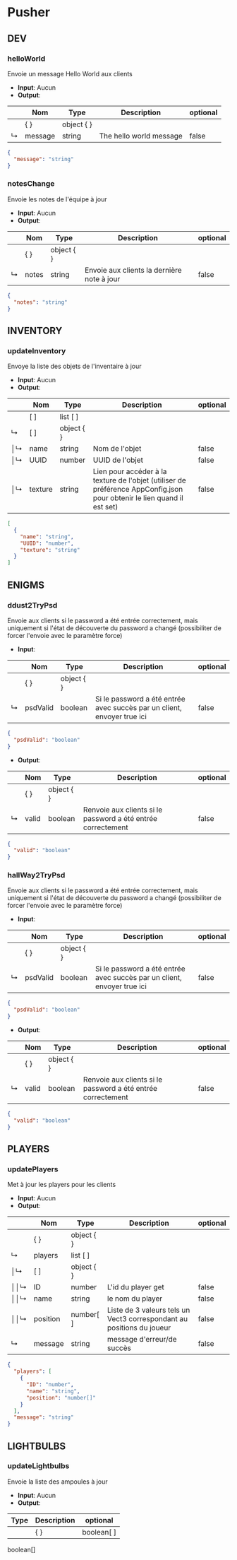 # Pusher

## DEV



### **helloWorld**

Envoie un message Hello World aux clients

- __Input__: Aucun
- __Output__: 

<tabs group="JsonOrTable">
  <tab group-key="Table" title="Tableau">

| | Nom | Type | Description | optional |
| --- | --- | --- | --- | --- |
|  | { } | object { } |  |  |
| ↳ | message | string | The hello world message | false |

  </tab><tab group-key="Json" title="JSON">

```json
{
  "message": "string"
}
```
  </tab>
</tabs>



### **notesChange**

Envoie les notes de l'équipe à jour

- __Input__: Aucun
- __Output__: 

<tabs group="JsonOrTable">
  <tab group-key="Table" title="Tableau">

| | Nom | Type | Description | optional |
| --- | --- | --- | --- | --- |
|  | { } | object { } |  |  |
| ↳ | notes | string | Envoie aux clients la dernière note à jour | false |

  </tab><tab group-key="Json" title="JSON">

```json
{
  "notes": "string"
}
```
  </tab>
</tabs>

## INVENTORY



### **updateInventory**

Envoye la liste des objets de l'inventaire à jour

- __Input__: Aucun
- __Output__: 

<tabs group="JsonOrTable">
  <tab group-key="Table" title="Tableau">

| | Nom | Type | Description | optional |
| --- | --- | --- | --- | --- |
|  | [ ] | list [ ] |  |  |
| ↳ | [ ] | object { } |  |  |
| │↳ | name | string | Nom de l'objet | false |
| │↳ | UUID | number | UUID de l'objet | false |
| │↳ | texture | string | Lien pour accéder à la texture de l'objet (utiliser de préférence AppConfig.json pour obtenir le lien quand il est set) | false |

  </tab><tab group-key="Json" title="JSON">

```json
[
  {
    "name": "string",
    "UUID": "number",
    "texture": "string"
  }
]
```
  </tab>
</tabs>

## ENIGMS



### **ddust2TryPsd**

Envoie aux clients si le password a été entrée correctement, mais uniquement si l'état de découverte du password a changé (possibiliter de forcer l'envoie avec le paramètre force)

- __Input__: 

<tabs group="JsonOrTable">
  <tab group-key="Table" title="Tableau">

| | Nom | Type | Description | optional |
| --- | --- | --- | --- | --- |
|  | { } | object { } |  |  |
| ↳ | psdValid | boolean | Si le password a été entrée avec succès par un client, envoyer true ici | false |

  </tab><tab group-key="Json" title="JSON">

```json
{
  "psdValid": "boolean"
}
```
  </tab>
</tabs>

- __Output__: 

<tabs group="JsonOrTable">
  <tab group-key="Table" title="Tableau">

| | Nom | Type | Description | optional |
| --- | --- | --- | --- | --- |
|  | { } | object { } |  |  |
| ↳ | valid | boolean | Renvoie aux clients si le password a été entrée correctement | false |

  </tab><tab group-key="Json" title="JSON">

```json
{
  "valid": "boolean"
}
```
  </tab>
</tabs>



### **hallWay2TryPsd**

Envoie aux clients si le password a été entrée correctement, mais uniquement si l'état de découverte du password a changé (possibiliter de forcer l'envoie avec le paramètre force)

- __Input__: 

<tabs group="JsonOrTable">
  <tab group-key="Table" title="Tableau">

| | Nom | Type | Description | optional |
| --- | --- | --- | --- | --- |
|  | { } | object { } |  |  |
| ↳ | psdValid | boolean | Si le password a été entrée avec succès par un client, envoyer true ici | false |

  </tab><tab group-key="Json" title="JSON">

```json
{
  "psdValid": "boolean"
}
```
  </tab>
</tabs>

- __Output__: 

<tabs group="JsonOrTable">
  <tab group-key="Table" title="Tableau">

| | Nom | Type | Description | optional |
| --- | --- | --- | --- | --- |
|  | { } | object { } |  |  |
| ↳ | valid | boolean | Renvoie aux clients si le password a été entrée correctement | false |

  </tab><tab group-key="Json" title="JSON">

```json
{
  "valid": "boolean"
}
```
  </tab>
</tabs>

## PLAYERS



### **updatePlayers**

Met à jour les players pour les clients

- __Input__: Aucun
- __Output__: 

<tabs group="JsonOrTable">
  <tab group-key="Table" title="Tableau">

| | Nom | Type | Description | optional |
| --- | --- | --- | --- | --- |
|  | { } | object { } |  |  |
| ↳ | players | list [ ] |  |  |
| │↳ | [ ] | object { } |  |  |
| ││↳ | ID | number | L'id du player get | false |
| ││↳ | name | string | le nom du player | false |
| ││↳ | position | number[ ] | Liste de 3 valeurs tels un Vect3 correspondant au positions du joueur | false |
| ↳ | message | string | message d'erreur/de succès | false |

  </tab><tab group-key="Json" title="JSON">

```json
{
  "players": [
    {
      "ID": "number",
      "name": "string",
      "position": "number[]"
    }
  ],
  "message": "string"
}
```
  </tab>
</tabs>

## LIGHTBULBS



### **updateLightbulbs**

Envoie la liste des ampoules à jour

- __Input__: Aucun
- __Output__: 

<tabs group="JsonOrTable">
  <tab group-key="Table" title="Tableau">

| Type | Description | optional |
| --- | --- | --- |
|  | { } | boolean[ ] | tableau de 4 booléen indiquant si chaques ampoules sont valides ou non | false |

  </tab><tab group-key="Json" title="JSON">

boolean[]
  </tab>
</tabs>


